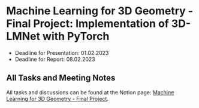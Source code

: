 # Machine Learning for 3D Geometry - Final Project: Implementation of 3D-LMNet with PyTorch

*  Deadline for Presentation: 01.02.2023
*  Deadline for Report: 08.02.2023

## All Tasks and Meeting Notes
All tasks and discussions can be found at the Notion page:
[Machine Learning for 3D Geometry - Final Project](https://raspy-yard-964.notion.site/Machine-Learning-for-3D-Geometry-Final-Project-Implementation-of-3D-LMNet-with-PyTorch-bbff9d35572847689e1b081d8ff0ac30).



